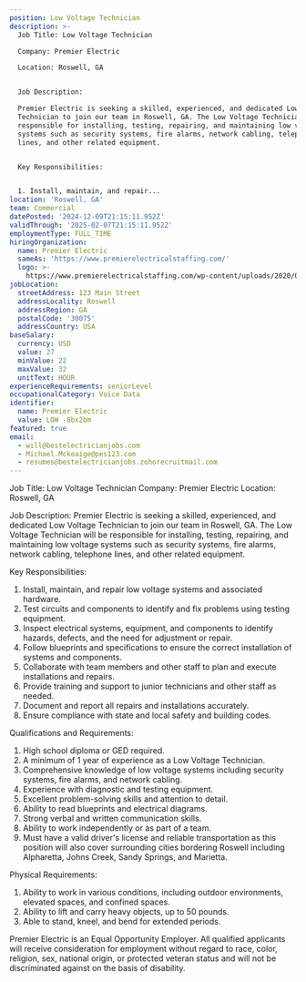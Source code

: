 ```yaml
---
position: Low Voltage Technician
description: >-
  Job Title: Low Voltage Technician

  Company: Premier Electric

  Location: Roswell, GA


  Job Description:

  Premier Electric is seeking a skilled, experienced, and dedicated Low Voltage
  Technician to join our team in Roswell, GA. The Low Voltage Technician will be
  responsible for installing, testing, repairing, and maintaining low voltage
  systems such as security systems, fire alarms, network cabling, telephone
  lines, and other related equipment. 


  Key Responsibilities:


  1. Install, maintain, and repair...
location: 'Roswell, GA'
team: Commercial
datePosted: '2024-12-09T21:15:11.952Z'
validThrough: '2025-02-07T21:15:11.952Z'
employmentType: FULL_TIME
hiringOrganization:
  name: Premier Electric
  sameAs: 'https://www.premierelectricalstaffing.com/'
  logo: >-
    https://www.premierelectricalstaffing.com/wp-content/uploads/2020/05/Premier-Electrical-Staffing-logo.png
jobLocation:
  streetAddress: 123 Main Street
  addressLocality: Roswell
  addressRegion: GA
  postalCode: '30075'
  addressCountry: USA
baseSalary:
  currency: USD
  value: 27
  minValue: 22
  maxValue: 32
  unitText: HOUR
experienceRequirements: seniorLevel
occupationalCategory: Voice Data
identifier:
  name: Premier Electric
  value: LOW -8bx2bm
featured: true
email:
  - will@bestelectricianjobs.com
  - Michael.Mckeaige@pes123.com
  - resumes@bestelectricianjobs.zohorecruitmail.com
---
```




Job Title: Low Voltage Technician
Company: Premier Electric
Location: Roswell, GA

Job Description:
Premier Electric is seeking a skilled, experienced, and dedicated Low Voltage Technician to join our team in Roswell, GA. The Low Voltage Technician will be responsible for installing, testing, repairing, and maintaining low voltage systems such as security systems, fire alarms, network cabling, telephone lines, and other related equipment. 

Key Responsibilities:

1. Install, maintain, and repair low voltage systems and associated hardware.
2. Test circuits and components to identify and fix problems using testing equipment.
3. Inspect electrical systems, equipment, and components to identify hazards, defects, and the need for adjustment or repair.
4. Follow blueprints and specifications to ensure the correct installation of systems and components.
5. Collaborate with team members and other staff to plan and execute installations and repairs.
6. Provide training and support to junior technicians and other staff as needed.
7. Document and report all repairs and installations accurately.
8. Ensure compliance with state and local safety and building codes.

Qualifications and Requirements:

1. High school diploma or GED required.
2. A minimum of 1 year of experience as a Low Voltage Technician.
3. Comprehensive knowledge of low voltage systems including security systems, fire alarms, and network cabling.
4. Experience with diagnostic and testing equipment.
5. Excellent problem-solving skills and attention to detail.
6. Ability to read blueprints and electrical diagrams.
7. Strong verbal and written communication skills.
8. Ability to work independently or as part of a team.
9. Must have a valid driver's license and reliable transportation as this position will also cover surrounding cities bordering Roswell including Alpharetta, Johns Creek, Sandy Springs, and Marietta.

Physical Requirements:

1. Ability to work in various conditions, including outdoor environments, elevated spaces, and confined spaces.
2. Ability to lift and carry heavy objects, up to 50 pounds.
3. Able to stand, kneel, and bend for extended periods.

Premier Electric is an Equal Opportunity Employer. All qualified applicants will receive consideration for employment without regard to race, color, religion, sex, national origin, or protected veteran status and will not be discriminated against on the basis of disability.